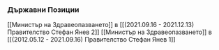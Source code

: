 ### Държавни Позиции
[[Министър на Здравеопазването]] в [[(2021.09.16 - 2021.12.13) Правителство Стефан Янев 2]]
[[Министър на Здравеопазването]] в [[(2012.05.12 - 2021.09.16) Правителство Стефан Янев 1]]